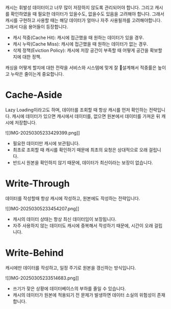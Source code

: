캐시는 휘발성 데이터이고 너무 많이 저장하지 않도록 관리되어야 합니다. 그리고 캐시를 확인하였을 때 필요한 데이터가 있을수도, 없을수도 있음을 고려해야 합니다. 그래서 캐시를 구현하고 사용할 때는 해당 데이터가 얼마나 자주 사용될까를 고려해야합니다. 그래서 다음 용어들이 등장합니다.

- 캐시 적중(Cache Hit): 캐시에 접근했을 때 원하는 데이터가 있을 경우.
- 캐시 누락(Cache Miss): 캐시에 접근했을 때 원하는 데이터가 없는 경우.
- 삭제 정책(Eviction Policy): 캐시에 저장 공간이 부족할 때 어떻게 공간을 확보할지에 대한 정책.

캐싱을 어떻게 할지에 대한 전략을 서비스와 시스템에 맞게 잘 설계해서 적중률은 높이고 누락은 줄이는게 중요합니다.

# Cache-Aside

Lazy Loading이라고도 하며, 데이터를 조회할 때 항상 캐시를 먼저 확인하는 전략입니다. 캐시에 데이터가 있으면 캐시에서 데이터를, 없으면 원본에서 데이터를 가져온 뒤 캐시에 저장합니다.

![[IMG-20250305233429399.png]]
- 필요한 데이터만 캐시에 보관됩니다.
- 최초로 조회할 때 캐시를 확인하기 때문에 최초의 요청은 상대적으로 오래 걸립니다.
- 반드시 원본을 확인하지 않기 때문에, 데이터가 최신이라는 보장이 없습니다.

# Write-Through

데이터를 작성할때 항상 캐시에 작성하고, 원본에도 작성하는 전략입니다.

![[IMG-20250305233454207.png]]

- 캐시의 데이터 상태는 항상 최신 데이터임이 보장됩니다.
- 자주 사용하지 않는 데이터도 캐시에 중복해서 작성하기 때문에, 시간이 오래 걸립니다.

# Write-Behind

캐시에만 데이터를 작성하고, 일정 주기로 원본을 갱신하는 방식입니다.

![[IMG-20250305233514683.png]]

- 쓰기가 잦은 상황에 데이터베이스의 부하를 줄일 수 있습니다.
- 캐시의 데이터가 원본에 적용되기 전 문제가 발생하면 데이터 소실의 위험성이 존재합니다.


